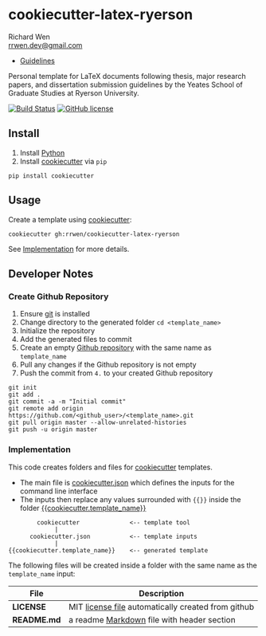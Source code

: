# cookiecutter-latex-ryerson

Richard Wen  
rrwen.dev@gmail.com  

* [Guidelines](https://www.ryerson.ca/graduate/current-students/dissertation-thesis-exams/)

Personal template for LaTeX documents following thesis, major research papers, and dissertation submission guidelines by the Yeates School of Graduate Studies at Ryerson University.

[![Build Status](https://travis-ci.org/rrwen/cookiecutter-latex-ryerson.svg?branch=master)](https://travis-ci.org/rrwen/cookiecutter-latex-ryerson)
[![GitHub license](https://img.shields.io/github/license/rrwen/cookiecutter-latex-ryerson.svg)](https://github.com/rrwen/cookiecutter-latex-ryerson/blob/master/LICENSE)

## Install

1. Install [Python](https://www.python.org/downloads/)
2. Install [cookiecutter](https://pypi.python.org/pypi/cookiecutter) via `pip`

```
pip install cookiecutter
```

## Usage

Create a template using [cookiecutter](https://pypi.python.org/pypi/cookiecutter):

```
cookiecutter gh:rrwen/cookiecutter-latex-ryerson
```

See [Implementation](#implementation) for more details.

## Developer Notes

### Create Github Repository

1. Ensure [git](https://git-scm.com/) is installed
2. Change directory to the generated folder `cd <template_name>`
3. Initialize the repository
4. Add the generated files to commit
5. Create an empty [Github repository](https://help.github.com/articles/create-a-repo/) with the same name as `template_name`
6. Pull any changes if the Github repository is not empty
7. Push the commit from `4.` to your created Github repository

```
git init
git add .
git commit -a -m "Initial commit"
git remote add origin https://github.com/<github_user>/<template_name>.git
git pull origin master --allow-unrelated-histories
git push -u origin master
```

### Implementation

This code creates folders and files for [cookiecutter](https://pypi.python.org/pypi/cookiecutter) templates.

* The main file is [cookiecutter.json](https://github.com/rrwen/cookiecutter-latex-ryerson/blob/master/cookiecutter.json) which defines the inputs for the command line interface
* The inputs then replace any values surrounded with `{{}}` inside the folder [{{cookiecutter.template_name}}](https://github.com/rrwen/cookiecutter-latex-ryerson/tree/master/%7D%7Dcookiecutter.template_name%7D%7D)

```
        cookiecutter              <-- template tool
             |
      cookiecutter.json           <-- template inputs
             |
{{cookiecutter.template_name}}    <-- generated template
```

The following files will be created inside a folder with the same name as the `template_name` input:

File | Description
--- | ---
**LICENSE** | MIT [license file](https://help.github.com/articles/licensing-a-repository/) automatically created from github
**README.md** | a readme [Markdown](https://daringfireball.net/projects/markdown/) file with header section

